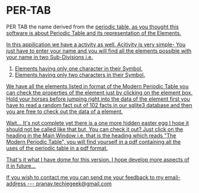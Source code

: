 # PER-TAB
PER TAB the name derived from the <u>per<u>iodic <u>tab<u>le, as you thought this software is about Periodic Table and its representation of the Elements.

In this appilication we have a activity as well. 
Acitivity is very simple- You just have to enter your name and you will find all the elements possible with your name in two Sub-Divisions i.e. 
  1) Elements having only one character in their Symbol.
  2) Elements having only two characters in their Symbol. 
  
  
We have all the elements listed in format of the Modern Periodic Table you can check the properties of the element just by clicking on the element box.
Hold your horses before jumping right into the data of the element first you have to read a random fact out of 102 facts in our sqlite3 database and then you are 
free to check out the data of a element. 

Wait...
It's not complete yet there is a one more hidden easter egg I hope it should not be called like that but, You can check it out?
Just click on the heading in the Main Window i.e. that is the heading which reads "The Modern Periodic Table", you will find yourself in 
a pdf containing all the uses of the periodic table in a pdf format.

That's it what I have dome for this version. I hope develop more aspects of it in future...

If you wish to contact me you can send me your feedback to my email-address --- pranav.techiegeek@gmail.com
